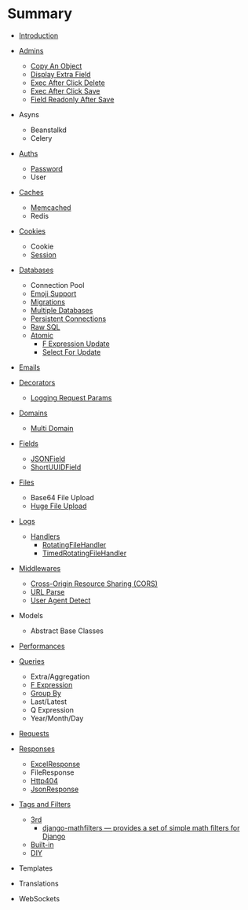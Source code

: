 # Summary

* [Introduction](README.md)
* [Admins](Admins/README.md)
  * [Copy An Object](Admins/CopyAnObject.md)
  * [Display Extra Field](Admins/DisplayExtraField.md)
  * [Exec After Click Delete](Admins/ExecAfterClickDelete.md)
  * [Exec After Click Save](Admins/ExecAfterClickSave.md)
  * [Field Readonly After Save](Admins/FieldReadonlyAfterSave.md)
* Asyns
  * Beanstalkd
  * Celery
* [Auths](Auths/README.md)
  * [Password](Auths/Password.md)
  * User
* [Caches](Caches/README.md)
  * [Memcached](Caches/Memcached.md)
  * Redis
* [Cookies](Cookies/README.md)
  * Cookie
  * [Session](Cookies/Session.md)
* [Databases](Databases/README.md)
  * Connection Pool
  * [Emoji Support](Databases/EmojiSupport.md)
  * [Migrations](Databases/Migrations.md)
  * [Multiple Databases](Databases/MultipleDatabases.md)
  * [Persistent Connections](Databases/PersistentConnections.md)
  * [Raw SQL](Databases/RawSQL.md)
  * [Atomic](Databases/Atomic/README.md)
    * [F Expression Update](Databases/Atomic/FExpressionUpdate.md)
    * [Select For Update](Databases/Atomic/SelectForUpdate.md)
* [Emails](Emails/README.md)
* [Decorators](Decorators/README.md)

  * [Logging Request Params](Logs/LoggingRequestParams.md)
* [Domains](Domains/README.md)
  * [Multi Domain](Domains/MultiDomain.md)
* [Fields](Fields/README.md)
  * [JSONField](Fields/JSONField.md)
  * [ShortUUIDField](Fields/ShortUUIDField.md)
* [Files](Files/README.md)
  - Base64 File Upload
  - [Huge File Upload](Files/HugeFileUpload.md)
* [Logs](Logs/README.md)
  * [Handlers](Logs/Handlers/README.md)
    * [RotatingFileHandler](Logs/Handlers/RotatingFileHandler.md)
    * [TimedRotatingFileHandler](Logs/Handlers/TimedRotatingFileHandler.md)
* [Middlewares](Middlewares/README.md)
  * [Cross-Origin Resource Sharing (CORS)](Middlewares/CORS.md)
  * [URL Parse](Middlewares/URLParse.md)
  * [User Agent Detect](Middlewares/UserAgentDetect.md)
* Models
  * Abstract Base Classes
* [Performances](Performances/README.md)
* [Queries](Queries/README.md)
  * Extra/Aggregation
  * [F Expression](Queries/FExpression.md)
  * [Group By](Queries/GroupBy.md)
  * Last/Latest
  * Q Expression
  * Year/Month/Day
* [Requests](Requests/README.md)
* [Responses](Responses/README.md)
  * [ExcelResponse](Responses/ExcelResponse.md)
  * FileResponse
  * [Http404](Responses/Http404.md)
  * [JsonResponse](Responses/JsonResponse.md)
* [Tags and Filters](TagsAndFilters/README.md)
  * [3rd](TagsAndFilters/3rd/README.md)
    * [django-mathfilters — provides a set of simple math filters for Django](TagsAndFilters/3rd/django-mathfilters.md)
  * [Built-in](TagsAndFilters/Built-in.md)
  * [DIY](TagsAndFilters/DIY.md)
* Templates
* Translations
* WebSockets
